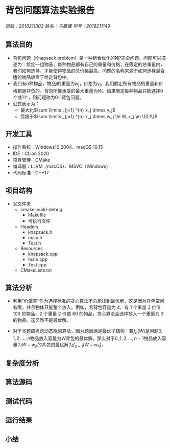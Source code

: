 # 背包问题算法实验报告

###### 班级：2018211303	姓名：马嘉骥	学号：2018211149

## 算法目的

* 背包问题（Knapsack problem）是一种组合优化的NP完全问题。问题可以描述为：给定一组物品，每种物品都有自己的重量和价格，在限定的总重量内，我们如何选择，才能使得物品的总价格最高。问题的名称来源于如何选择最合适的物品放置于给定背包中。
* 我们有$n$种物品，物品$j$的重量为$w_j$，价格为$v_j$。我们假定所有物品的重量和价格都是非负的。背包所能承受的最大重量为$W$。如果限定每种物品只能选择0个或1个，则问题称为0-1背包问题。
* 公式表示为：
	* 最大化$\sum \limits _{j=1} ^{n} x_j \times v_j$
	* 受限于$\sum \limits _{j=1} ^{n} x_j \times w_j \le W, x_j \in \{0,1\}$

## 开发工具

* 操作系统：Windows10 2004、macOS 10.15
* IDE：CLion 2020
* 项目管理：CMake
* 编译器：LLVM（macOS）、MSVC（Windows）
* 代码标准：C++17

## 项目结构

* 父文件夹
	* cmake-build-debug
		* Makefile
		* 可执行文件
	* Headers
		* knapsack.h
		* main.h
		* Test.h
	* Resources
		* knapsack.cpp
		* main.cpp
		* Test.cpp
	* CMakeLists.txt

## 算法分析

* 利用“价值率”作为选择标准的贪心算法不总能找到最优解，这是因为背包空间有限，并且物体只能整个放入。例如，若背包容量为 4，有 1 个重量 3 价值 100 的物品，2 个重量 2 价值 60 的物品，贪心算法会选择放入一个重量为 3 的物品。这显然不是最优解。

* 对于本题应考虑动态规划算法，因为题目满足最优子结构：若$f_n(W)$是问题$0,1,2,...,n$物品放入容量为$W$背包的最优解。那么对于$0,1,2,...,n-1$物品放入容量为$W-w_n$的背包的最优解为$f_{n-1}(W-w_n)$。

## 复杂度分析

## 算法源码

## 测试代码

## 运行结果

## 小结